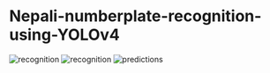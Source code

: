 # Nepali-numberplate-recognition-using-YOLOv4
![recognition](https://user-images.githubusercontent.com/89979815/185759751-78cf91d4-7957-40a9-a377-c5e40d4cb4e0.png)
![recognition](https://user-images.githubusercontent.com/89979815/185759771-a86c53ad-f913-4214-b320-b7cc98c408fe.JPG)
![predictions](https://user-images.githubusercontent.com/89979815/185759854-6eea820f-e874-4986-98af-10613371fcc8.jpg)
